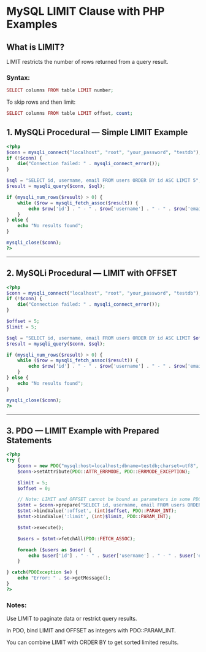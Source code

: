 # MySQL LIMIT Clause with PHP Examples

## What is LIMIT?

LIMIT restricts the number of rows returned from a query result.

### Syntax:

```php
SELECT columns FROM table LIMIT number;
```

To skip rows and then limit:

```php
SELECT columns FROM table LIMIT offset, count;
```

## 1. MySQLi Procedural — Simple LIMIT Example

```php
<?php
$conn = mysqli_connect("localhost", "root", "your_password", "testdb");
if (!$conn) {
    die("Connection failed: " . mysqli_connect_error());
}

$sql = "SELECT id, username, email FROM users ORDER BY id ASC LIMIT 5";  // Get first 5 rows
$result = mysqli_query($conn, $sql);

if (mysqli_num_rows($result) > 0) {
    while ($row = mysqli_fetch_assoc($result)) {
        echo $row['id'] . " - " . $row['username'] . " - " . $row['email'] . "<br>";
    }
} else {
    echo "No results found";
}

mysqli_close($conn);
?>
```

---

## 2. MySQLi Procedural — LIMIT with OFFSET

```php
<?php
$conn = mysqli_connect("localhost", "root", "your_password", "testdb");
if (!$conn) {
    die("Connection failed: " . mysqli_connect_error());
}

$offset = 5;
$limit = 5;

$sql = "SELECT id, username, email FROM users ORDER BY id ASC LIMIT $offset, $limit";  // Skip first 5 rows, then next 5 rows
$result = mysqli_query($conn, $sql);

if (mysqli_num_rows($result) > 0) {
    while ($row = mysqli_fetch_assoc($result)) {
        echo $row['id'] . " - " . $row['username'] . " - " . $row['email'] . "<br>";
    }
} else {
    echo "No results found";
}

mysqli_close($conn);
?>
```

---

## 3. PDO — LIMIT Example with Prepared Statements

```php
<?php
try {
    $conn = new PDO("mysql:host=localhost;dbname=testdb;charset=utf8", "root", "your_password");
    $conn->setAttribute(PDO::ATTR_ERRMODE, PDO::ERRMODE_EXCEPTION);

    $limit = 5;
    $offset = 0;

    // Note: LIMIT and OFFSET cannot be bound as parameters in some PDO drivers, so use intval to sanitize
    $stmt = $conn->prepare("SELECT id, username, email FROM users ORDER BY id ASC LIMIT :offset, :limit");
    $stmt->bindValue(':offset', (int)$offset, PDO::PARAM_INT);
    $stmt->bindValue(':limit', (int)$limit, PDO::PARAM_INT);

    $stmt->execute();

    $users = $stmt->fetchAll(PDO::FETCH_ASSOC);

    foreach ($users as $user) {
        echo $user['id'] . " - " . $user['username'] . " - " . $user['email'] . "<br>";
    }

} catch(PDOException $e) {
    echo "Error: " . $e->getMessage();
}
?>
```

### Notes:

  Use LIMIT to paginate data or restrict query results.

  In PDO, bind LIMIT and OFFSET as integers with PDO::PARAM_INT.

  You can combine LIMIT with ORDER BY to get sorted limited results.
